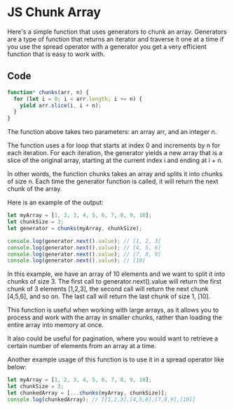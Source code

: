# JS Chunk Array

Here's a simple function that uses generators to chunk an array. Generators are a type of function that returns an iterator and traverse it one at a time if you use the spread operator with a generator you get a very efficient function that is easy to work with.

## Code

```javascript
function* chunks(arr, n) {
  for (let i = 0; i < arr.length; i += n) {
    yield arr.slice(i, i + n);
  }
}
```

The function above takes two parameters: an array arr, and an integer n.

The function uses a for loop that starts at index 0 and increments by n for each iteration. For each iteration, the generator yields a new array that is a slice of the original array, starting at the current index i and ending at i + n.

In other words, the function chunks takes an array and splits it into chunks of size n. Each time the generator function is called, it will return the next chunk of the array.

Here is an example of the output:

```javascript
let myArray = [1, 2, 3, 4, 5, 6, 7, 8, 9, 10];
let chunkSize = 3;
let generator = chunks(myArray, chunkSize);

console.log(generator.next().value); // [1, 2, 3]
console.log(generator.next().value); // [4, 5, 6]
console.log(generator.next().value); // [7, 8, 9]
console.log(generator.next().value); // [10]
```

In this example, we have an array of 10 elements and we want to split it into chunks of size 3. The first call to generator.next().value will return the first chunk of 3 elements [1,2,3], the second call will return the next chunk [4,5,6], and so on. The last call will return the last chunk of size 1, [10].

This function is useful when working with large arrays, as it allows you to process and work with the array in smaller chunks, rather than loading the entire array into memory at once.

It also could be useful for pagination, where you would want to retrieve a certain number of elements from an array at a time.

Another example usage of this function is to use it in a spread operator like below:

```javascript
let myArray = [1, 2, 3, 4, 5, 6, 7, 8, 9, 10];
let chunkSize = 3;
let chunkedArray = [...chunks(myArray, chunkSize)];
console.log(chunkedArray); // [[1,2,3],[4,5,6],[7,8,9],[10]]
```
